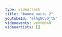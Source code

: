 ```yaml
---
type: videotrack
title: "Финиш часть 2"
youtubeId: "elhgNCvQjtE"
videoevents: vevt0040
videoartists: []
---
```


